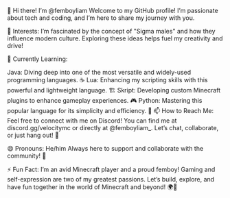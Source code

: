 👋 Hi there! I’m @femboyliam
Welcome to my GitHub profile! I’m passionate about tech and coding, and I’m here to share my journey with you.

👀 Interests:
I’m fascinated by the concept of "Sigma males" and how they influence modern culture. Exploring these ideas helps fuel my creativity and drive!

🌱 Currently Learning:

Java: Diving deep into one of the most versatile and widely-used programming languages. ☕
Lua: Enhancing my scripting skills with this powerful and lightweight language. 🏗️
Skript: Developing custom Minecraft plugins to enhance gameplay experiences. 🎮
Python: Mastering this popular language for its simplicity and efficiency. 🐍
📫 How to Reach Me:
Feel free to connect with me on Discord! You can find me at discord.gg/velocitymc or directly at @femboyliam_. Let’s chat, collaborate, or just hang out! 🌟

😄 Pronouns:
He/him Always here to support and collaborate with the community! 🌈

⚡ Fun Fact:
I’m an avid Minecraft player and a proud femboy! Gaming and self-expression are two of my greatest passions. Let’s build, explore, and have fun together in the world of Minecraft and beyond! 🌍💖
